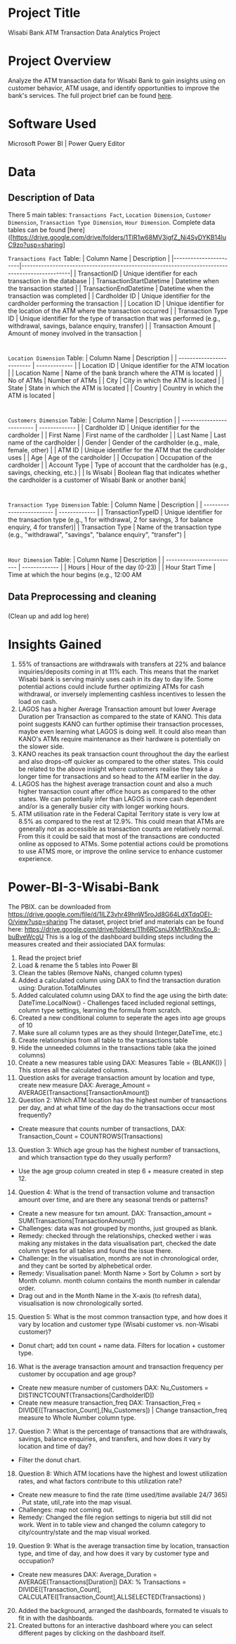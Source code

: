 # Project Title
Wisabi Bank ATM Transaction Data Analytics Project

# Project Overview
Analyze the ATM transaction data for Wisabi Bank to gain insights using on customer behavior, ATM usage, and identify opportunities to improve the bank's services. The full project brief can be found [here](https://docs.google.com/document/d/1ZXkMXSi63byaGLC22zwnGGwwbPSd8e9z/edit).

# Software Used
Microsoft Power BI | Power Query Editor

# Data
## Description of Data
There 5 main tables: `Transactions Fact`, `Location Dimension`, `Customer Dimension`, `Transaction Type Dimension`, `Hour Dimension`. Complete data tables can be found [here]([https://drive.google.com/drive/folders/1TlR1w68MV3igfZ_Ni4SyDYKB14luC9zo?usp=sharing]

`Transactions Fact` Table:
| Column Name           | Description                                                                                   |
|-----------------------|-----------------------------------------------------------------------------------------------|
| TransactionID         | Unique identifier for each transaction in the database                                        |
| TransactionStartDatetime | Datetime when the transaction started                                                     |
| TransactionEndDatetime   | Datetime when the transaction was completed                                                |
|  Cardholder ID         | Unique identifier for the cardholder performing the transaction                              |
| Location ID           | Unique identifier for the location of the ATM where the transaction occurred                |
| Transaction Type ID   | Unique identifier for the type of transaction that was performed (e.g., withdrawal, savings, balance enquiry, transfer) |
| Transaction Amount    | Amount of money involved in the transaction                                                  |

#

`Location Dimension` Table:
| Column Name               | Description |
| ------------------------- | ------------- |
| Location ID           | Unique identifier for the ATM location                                                       |
| Location Name         | Name of the bank branch where the ATM is located                                              |
| No of ATMs            | Number of ATMs                                                                                |
| City                  | City in which the ATM is located                                                               |
| State                 | State in which the ATM is located                                                              |
| Country               | Country in which the ATM is located                                                            |

#  

`Customers Dimension` Table:
| Column Name               | Description |
| ------------------------- | ------------- |
| Cardholder ID         | Unique identifier for the cardholder                                                           |
| First Name            | First name of the cardholder                                                                   |
| Last Name             | Last name of the cardholder                                                                    |
| Gender                | Gender of the cardholder (e.g., male, female, other)                                            |
| ATM ID                | Unique identifier for the ATM that the cardholder uses                                         |
| Age                   | Age of the cardholder                                                                          |
| Occupation            | Occupation of the cardholder                                                                   |
| Account Type          | Type of account that the cardholder has (e.g., savings, checking, etc.)                       |
| Is Wisabi             | Boolean flag that indicates whether the cardholder is a customer of Wisabi Bank or another bank|

#

`Transaction Type Dimension` Table:
| Column Name               | Description |
| ------------------------- | ------------- |
| TransactionTypeID  | Unique identifier for the transaction type (e.g., 1 for withdrawal, 2 for savings, 3 for balance enquiry, 4 for transfer)|
| Transaction Type   | Name of the transaction type (e.g., "withdrawal", "savings", "balance enquiry", "transfer")   |

#

`Hour Dimension` Table:
| Column Name               | Description |
| ------------------------- | ------------- |
| Hours                 | Hour of the day (0-23) |
| Hour Start Time       | Time at which the hour begins (e.g., 12:00 AM


## Data Preprocessing and cleaning
### 
(Clean up and add log here)


# Insights Gained
1. 55% of transactions are withdrawals with transfers at 22% and balance inquiries/deposits coming in at 11% each. 
   This means that the market Wisabi bank is serving mainly uses cash in its day to day life. 
   Some potential actions could include further optimizing ATMs for cash withdrawal, or inversely implementing cashless incentives to lessen the load on cash.
2. LAGOS has a higher Average Transaction amount but lower Average Duration per Transaction as compared to the state of KANO.
   This data point suggests KANO can further optimise their transaction processes, maybe even learning what LAGOS is doing well.
   It could also mean than KANO's ATMs require maintenance as their hardware is potentially on the slower side. 
3. KANO reaches its peak transaction count throughout the day the earliest and also drops-off quicker as compared to the other states.
   This could be related to the above insight where customers realise they take a longer time for transactions and so head to the ATM earlier in the day.
4. LAGOS has the highest average transaction count and also a much higher transaction count after office hours as compared to the other states.
   We can potentially infer than LAGOS is more cash dependent and/or is a generally busier city with longer working hours.
5. ATM utilisation rate in the Federal Capital Territory state is very low at 8.5% as compared to the rest at 12.9%. 
   This could mean that ATMs are generally not as accessible as transaction counts are relatively normal. 
   From this it could be said that most of the transactions are conducted online as opposed to ATMs.
   Some potential actions could be promotions to use ATMS more, or improve the online service to enhance customer experience.


# Power-BI-3-Wisabi-Bank
The PBIX. can be downloaded from
https://drive.google.com/file/d/1ILZ3vhr49hnW5roJd8G64LdXTdqOEI-O/view?usp=sharing
The dataset, project brief and materials can be found here:
https://drive.google.com/drive/folders/11h6RCsniJXMrfRhXnxSo_8-buBveWcgU
This is a log of the dashboard building steps including the measures created and their assiociated DAX formulas:
1. Read the project brief
2. Load & rename the 5 tables into Power BI
3. Clean the tables (Remove NaNs, changed column types)
4. Added a calculated column using DAX to find the transaction duration using: Duration.TotalMinutes
5. Added calculated column using DAX to find the age using the birth date: DateTime.LocalNow() - Challenges faced included regional settings, column type settings, learning the formula from scratch.
6. Created a new conditional column to seperate the ages into age groups of 10 
7. Make sure all column types are as they should (Integer,DateTime, etc.)
8. Create relationships from all table to the transactions table 
9. Hide the unneeded columns in the transactions table (aka the joined columns)
10. Create a new measures table using DAX: Measures Table = {BLANK()} | This stores all the calculated columns.
11. Question asks for average transaction amount by location and type, create new measure DAX: Average_Amount = AVERAGE(Transactions[TransactionAmount])
12. Question 2: Which ATM location has the highest number of transactions per day, and at what time of the day do the transactions occur most frequently?
- Create measure that counts number of transactions, DAX: Transaction_Count = COUNTROWS(Transactions)
13. Question 3: Which age group has the highest number of transactions, and which transaction type do they usually perform? 
- Use the age group column created in step 6 + measure created in step 12. 
14. Question 4: What is the trend of transaction volume and transaction amount over time, and are there any seasonal trends or patterns?
- Create a new measure for txn amount. DAX: Transaction_amount = SUM(Transactions[TransactionAmount]) 
- Challenges: data was not grouped by months, just grouped as blank. 
- Remedy: checked through the relationships, checked wether i was making any mistakes in the data visualisation part, checked the date column types for all tables and found the issue there. 
- Challenge: In the visualisation, months are not in chronological order, and they cant be sorted by alphebetical order. 
- Remedy: Visualisation panel: Month Name > Sort by Column > sort by Month column. month column contains the month number in calendar order. 
- Drag out and in the Month Name in the X-axis (to refresh data), visualisation is now chronologically sorted. 
15. Question 5: What is the most common transaction type, and how does it vary by location and customer type (Wisabi customer vs. non-Wisabi customer)?
- Donut chart; add txn count + name data. Filters for location + customer type. 
16. What is the average transaction amount and transaction frequency per customer by occupation and age group? 
- Create new measure number of customers DAX: Nu_Customers = DISTINCTCOUNT(Transactions[CardholderID]) 
- Create new measure transaction_freq DAX: Transaction_Freq = DIVIDE([Transaction_Count],[Nu_Customers]) | Change transaction_freq measure to Whole Number column type. 
17. Question 7: What is the percentage of transactions that are withdrawals, savings, balance enquiries, and transfers, and how does it vary by location and time of day?  
- Filter the donut chart.	
18. Question 8: Which ATM locations have the highest and lowest utilization rates, and what factors contribute to this utilization rate?
- Create new measure to find the rate (time used/time available 24/7 365) . Put state, util_rate into the map visual.
- Challenges: map not coming out. 
- Remedy: Changed the file region settings to nigeria but still did not work. Went in to table view and changed the column category to city/country/state and the map visual worked.  
19. Question 9: What is the average transaction time by location, transaction type, and time of day, and how does it vary by customer type and occupation? 
- Create new measures DAX: Average_Duration = AVERAGE(Transactions[Duration]) 
DAX:  % Transactions = DIVIDE([Transaction_Count], CALCULATE([Transaction_Count],ALLSELECTED(Transactions) )  
20. Added the background, arranged the dashboards, formated te visuals to fit in with the dashboards.
21. Created buttons for an interactive dashboard where you can select different pages by clicking on the dashboard itself.

 
